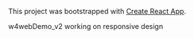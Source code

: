 This project was bootstrapped with [Create React App](https://github.com/facebook/create-react-app).

w4webDemo_v2 working on responsive design
